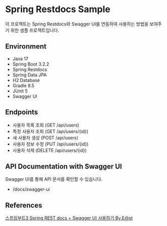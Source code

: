 # Spring Restdocs Sample
이 프로젝트는 Spring Restdocs와 Swagger UI를 연동하여 사용하는 방법을 보여주기 위한 샘플 프로젝트입니다.

## Environment
- Java 17
- Spring Boot 3.2.2
- Spring Restdocs
- Spring Data JPA
- H2 Database
- Gradle 8.5
- JUnit 5
- Swagger UI

## Endpoints
- 사용자 목록 조회 (GET /api/users)
- 특정 사용자 조회 (GET /api/users/{id})
- 새 사용자 생성 (POST /api/users)
- 사용자 정보 수정 (PUT /api/users/{id})
- 사용자 삭제 (DELETE /api/users/{id})

## API Documentation with Swagger UI
Swagger UI를 통해 API 문서를 확인할 수 있습니다.
- <URL>/docs/swagger-ui

## References
[
스프링부트3 Spring REST docs + Swagger UI 사용하기 By.E@st](https://jun27.tistory.com/65)